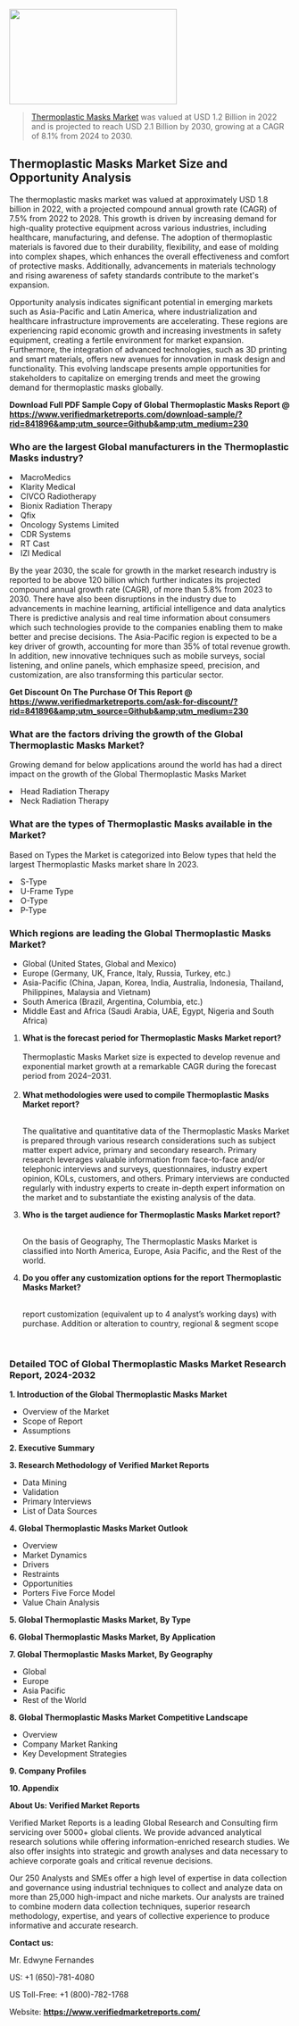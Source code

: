 <img src="https://ffe5etoiles.com/wp-content/uploads/2024/12/MST1-300x171.png" alt="" width="300" height="171" class="alignnone size-medium wp-image-20088" /><blockquote><p><p><a href="https://www.verifiedmarketreports.com/download-sample/?rid=841896&utm_source=Github&utm_medium=230" target="_blank">Thermoplastic Masks Market</a> was valued at USD 1.2 Billion in 2022 and is projected to reach USD 2.1 Billion by 2030, growing at a CAGR of 8.1% from 2024 to 2030.</p></blockquote><p><h2>Thermoplastic Masks Market Size and Opportunity Analysis</h2><p>The thermoplastic masks market was valued at approximately USD 1.8 billion in 2022, with a projected compound annual growth rate (CAGR) of 7.5% from 2022 to 2028. This growth is driven by increasing demand for high-quality protective equipment across various industries, including healthcare, manufacturing, and defense. The adoption of thermoplastic materials is favored due to their durability, flexibility, and ease of molding into complex shapes, which enhances the overall effectiveness and comfort of protective masks. Additionally, advancements in materials technology and rising awareness of safety standards contribute to the market's expansion.</p><p>Opportunity analysis indicates significant potential in emerging markets such as Asia-Pacific and Latin America, where industrialization and healthcare infrastructure improvements are accelerating. These regions are experiencing rapid economic growth and increasing investments in safety equipment, creating a fertile environment for market expansion. Furthermore, the integration of advanced technologies, such as 3D printing and smart materials, offers new avenues for innovation in mask design and functionality. This evolving landscape presents ample opportunities for stakeholders to capitalize on emerging trends and meet the growing demand for thermoplastic masks globally.</p></p><p class=""><strong>Download Full PDF Sample Copy of Global Thermoplastic Masks Report @ <a href="https://www.verifiedmarketreports.com/download-sample/?rid=841896&amp;utm_source=Github&amp;utm_medium=230" target="_blank">https://www.verifiedmarketreports.com/download-sample/?rid=841896&amp;utm_source=Github&amp;utm_medium=230</a></strong></p><h3 id="" class="">Who are the largest Global manufacturers in the Thermoplastic Masks industry?</h3><p><li>MacroMedics</li><li> Klarity Medical</li><li> CIVCO Radiotherapy</li><li> Bionix Radiation Therapy</li><li> Qfix</li><li> Oncology Systems Limited</li><li> CDR Systems</li><li> RT Cast</li><li> IZI Medical</li></p><div class=""><div class="" dir="" data-message-author-role="" data-message-id="" data-message-model-slug=""><div class=""><div class=""><div class=""><div class="" dir="" data-message-author-role="" data-message-id="" data-message-model-slug=""><div class=""><div class=""><p>By the year 2030, the scale for growth in the market research industry is reported to be above 120 billion which further indicates its projected compound annual growth rate (CAGR), of more than 5.8% from 2023 to 2030. There have also been disruptions in the industry due to advancements in machine learning, artificial intelligence and data analytics There is predictive analysis and real time information about consumers which such technologies provide to the companies enabling them to make better and precise decisions. The Asia-Pacific region is expected to be a key driver of growth, accounting for more than 35% of total revenue growth. In addition, new innovative techniques such as mobile surveys, social listening, and online panels, which emphasize speed, precision, and customization, are also transforming this particular sector.</p><p><strong>Get Discount On The Purchase Of This Report @&nbsp; <a href="https://www.verifiedmarketreports.com/ask-for-discount/?rid=841896&amp;utm_source=Github&amp;utm_medium=230" target="_blank">https://www.verifiedmarketreports.com/ask-for-discount/?rid=841896&amp;utm_source=Github&amp;utm_medium=230</a></strong></p></div></div></div></div></div></div></div></div><h3 id="" class="">What are the factors driving the growth of the Global Thermoplastic Masks Market?</h3><p id="" class="">Growing demand for below applications around the world has had a direct impact on the growth of the Global Thermoplastic Masks Market</p><p id="" class=""><li>Head Radiation Therapy</li><li> Neck Radiation Therapy</li></p><h3 id="" class="">What are the types of Thermoplastic Masks available in the Market?</h3><p id="" class="">Based on Types the Market is categorized into Below types that held the largest Thermoplastic Masks market share In 2023.</p><p id="" class=""><li>S-Type</li><li> U-Frame Type</li><li> O-Type</li><li> P-Type</li></p><h3 id="" class="">Which regions are leading the Global Thermoplastic Masks Market?</h3><ul><li>Global (United States, Global and Mexico)</li><li>Europe (Germany, UK, France, Italy, Russia, Turkey, etc.)</li><li>Asia-Pacific (China, Japan, Korea, India, Australia, Indonesia, Thailand, Philippines, Malaysia and Vietnam)</li><li>South America (Brazil, Argentina, Columbia, etc.)</li><li>Middle East and Africa (Saudi Arabia, UAE, Egypt, Nigeria and South Africa)</li></ul><p><ol><li><strong>What is the forecast period for Thermoplastic Masks Market report?<br /></strong><br /><span data-sheets-root="1" data-sheets-value="{&quot;1&quot;:2,&quot;2&quot;:&quot;XXXX size is expected to develop revenue and exponential market growth at a remarkable CAGR during the forecast period from 2024&ndash;2030.&quot;}" data-sheets-userformat="{&quot;2&quot;:12674,&quot;4&quot;:{&quot;1&quot;:2,&quot;2&quot;:16776960},&quot;10&quot;:2,&quot;11&quot;:0,&quot;15&quot;:&quot;Arial&quot;,&quot;16&quot;:12}">Thermoplastic Masks Market size is expected to develop revenue and exponential market growth at a remarkable CAGR during the forecast period from 2024&ndash;2031.</span><br /><br /></li><li><strong>What methodologies were used to compile Thermoplastic Masks Market report?<br /><br /></strong><p>The qualitative and quantitative data of the&nbsp;Thermoplastic Masks Market is prepared through various research considerations such as subject matter expert advice, primary and secondary research. Primary research leverages valuable information from face-to-face and/or telephonic interviews and surveys, questionnaires, industry expert opinion, KOLs, customers, and others. Primary interviews are conducted regularly with industry experts to create in-depth expert information on the market and to substantiate the existing analysis of the data.&nbsp;</p></li><li><strong>Who is the target audience for Thermoplastic Masks Market report?<br /><br /></strong><p>On the basis of Geography, The&nbsp;Thermoplastic Masks Market is classified into North America, Europe, Asia Pacific, and the Rest of the world.</p></li><li><strong>Do you offer any customization options for the report Thermoplastic Masks Market?<br /><br /></strong><p>report customization (equivalent up to 4 analyst&rsquo;s working days) with purchase. Addition or alteration to country, regional &amp; segment scope</p><p>&nbsp;</p></li></ol></p><h3 id="" class="">Detailed TOC of Global Thermoplastic Masks Market Research Report, 2024-2032</h3><p id="" class=""><strong>1. Introduction of the Global Thermoplastic Masks Market</strong></p><ul><li>Overview of the Market</li><li>Scope of Report</li><li>Assumptions</li></ul><p id="" class=""><strong>2. Executive Summary</strong></p><p id="" class=""><strong>3. Research Methodology of&nbsp;Verified Market Reports</strong></p><ul><li>Data Mining</li><li>Validation</li><li>Primary Interviews</li><li>List of Data Sources</li></ul><p id="" class=""><strong>4. Global Thermoplastic Masks Market Outlook</strong></p><ul><li>Overview</li><li>Market Dynamics</li><li>Drivers</li><li>Restraints</li><li>Opportunities</li><li>Porters Five Force Model</li><li>Value Chain Analysis</li></ul><p id="" class=""><strong>5. Global Thermoplastic Masks Market, By&nbsp;Type</strong></p><p id="" class=""><strong>6. Global Thermoplastic Masks Market, By Application</strong></p><p id="" class=""><strong>7. Global Thermoplastic Masks Market, By Geography</strong></p><ul><li>Global</li><li>Europe</li><li>Asia Pacific</li><li>Rest of the World</li></ul><p id="" class=""><strong>8. Global Thermoplastic Masks Market Competitive Landscape</strong></p><ul><li>Overview</li><li>Company Market Ranking</li><li>Key Development Strategies</li></ul><p id="" class=""><strong>9. Company Profiles</strong></p><p id="" class=""><strong>10. Appendix</strong></p><p id="" class=""><strong>About Us: Verified Market Reports</strong></p><p id="" class="">Verified Market Reports is a leading Global Research and Consulting firm servicing over 5000+ global clients. We provide advanced analytical research solutions while offering information-enriched research studies. We also offer insights into strategic and growth analyses and data necessary to achieve corporate goals and critical revenue decisions.</p><p id="" class="">Our 250 Analysts and SMEs offer a high level of expertise in data collection and governance using industrial techniques to collect and analyze data on more than 25,000 high-impact and niche markets. Our analysts are trained to combine modern data collection techniques, superior research methodology, expertise, and years of collective experience to produce informative and accurate research.</p><p id="" class=""><strong>Contact us:</strong></p><p id="" class="">Mr. Edwyne Fernandes</p><p id="" class="">US: +1 (650)-781-4080</p><p id="" class="">US Toll-Free: +1 (800)-782-1768</p><p id="" class="">Website: <a target="" data-test-app-aware-link=""><strong>https://www.verifiedmarketreports.com/</strong></a></p>

